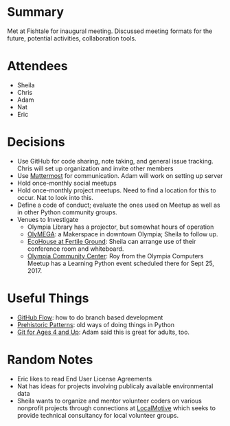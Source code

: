 # Summary

Met at Fishtale for inaugural meeting. Discussed meeting formats for the future, potential activities, collaboration tools.

# Attendees

- Sheila
- Chris
- Adam
- Nat
- Eric

# Decisions

- Use GitHub for code sharing, note taking, and general issue tracking. Chris will set up organization and invite other members
- Use [Mattermost](https://about.mattermost.com/) for communication. Adam will work on setting up server
- Hold once-monthly social meetups
- Hold once-monthly project meetups. Need to find a location for this to occur. Nat to look into this.
- Define a code of conduct; evaluate the ones used on Meetup as well as in other Python community groups.
- Venues to Investigate
  - Olympia Library has a projector, but somewhat hours of operation
  - [OlyMEGA](https://www.meetup.com/OlyMEGA/): a Makerspace in downtown Olympia; Sheila to follow up.
  - [EcoHouse at Fertile Ground](http://ecohouse.fertileground.org/): Sheila can arrange use of their conference room and whiteboard.
  - [Olympia Community Center](http://olympiawa.gov/city-services/parks/the-olympia-center.aspx): Roy from the Olympia Computers Meetup has a Learning Python event scheduled there for Sept 25, 2017.

# Useful Things

- [GitHub Flow](https://guides.github.com/introduction/flow/): how to do branch based development
- [Prehistoric Patterns](https://www.youtube.com/watch?v=V5-JH23Vk0I): old ways of doing things in Python
- [Git for Ages 4 and Up](https://www.youtube.com/watch?v=5Q7omG_9RkI): Adam said this is great for adults, too.

# Random Notes

- Eric likes to read End User License Agreements
- Nat has ideas for projects involving publicaly available environmental data
- Sheila wants to organize and mentor volunteer coders on various nonprofit projects through
  connections at [LocalMotive](http://localmotive.org/) which seeks to provide technical
  consultancy for local volunteer groups.

